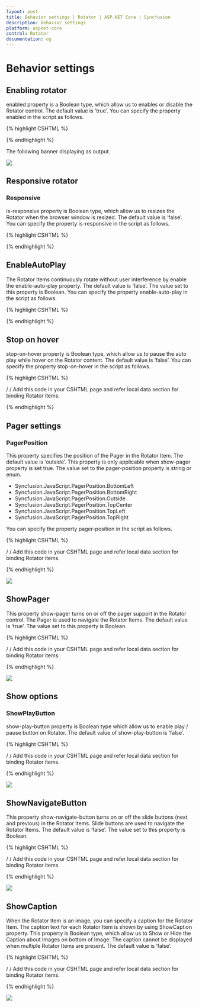 ```yaml
---
layout: post
title: Behavior settings | Rotator | ASP.NET Core | Syncfusion
description: behavior settings
platform: aspnet-core
control: Rotator
documentation: ug
---
```


# Behavior settings

## Enabling rotator

enabled property is a Boolean type, which allow us to enables or disable the Rotator control. The default value is ‘true’. You can specify the property enabled in the script as follows.

{% highlight CSHTML %}

<ej-rotator id="rot" datasource="ViewBag.datasource" slide-height="350px"  slide-width="600px" is-responsive="true" show-play-button="true" enabled="false">
    <e-rotator-fields text="text" url="url" />
</ej-rotator>


{% endhighlight %}

The following banner displaying as output.

![](Behavior-settings_images/Behavior-settings_img1.png)

## Responsive rotator

### Responsive

is-responsive property is Boolean type, which allow us to resizes the Rotator when the browser window is resized. The default value is ‘false’. You can specify the property is-responsive in the script as follows.

{% highlight CSHTML %}

<ej-rotator id="rot" datasource="ViewBag.datasource" slide-height="350px"  slide-width="600px" is-responsive="true" show-play-button="true">
    <e-rotator-fields text="text" url="url" />
</ej-rotator>

{% endhighlight %}

## EnableAutoPlay

The Rotator Items continuously rotate without user interference by enable the enable-auto-play property. The default value is ‘false’. The value set to this property is Boolean. You can specify the property enable-auto-play in the script as follows.

{% highlight CSHTML %}

<ej-rotator id="rot" datasource="ViewBag.datasource" slide-height="350px"  slide-width="600px" is-responsive="true"  enable-auto-play="true">
    <e-rotator-fields text="text" url="url" />
</ej-rotator>


{% endhighlight %}

## Stop on hover

stop-on-hover property is Boolean type, which allow us to pause the auto play while hover on the Rotator content. The default value is ‘false’. You can specify the property stop-on-hover in the script as follows.

{% highlight CSHTML %}

/ / Add this code in your CSHTML page and refer local data section for binding Rotator items.

<ej-rotator id="rot" datasource="ViewBag.datasource" slide-height="350px"  slide-width="600px" is-responsive="true" stop-on-hover="true" enable-auto-play="true">
    <e-rotator-fields text="text" url="url" />
</ej-rotator>


{% endhighlight %}

## Pager settings

### PagerPosition

This property specifies the position of the Pager in the Rotator Item. The default value is ‘outside’. This property is only applicable when show-pager property is set true. The value set to the  pager-position property is string or enum. 

* Syncfusion.JavaScript.PagerPosition.BottomLeft
* Syncfusion.JavaScript.PagerPosition.BottomRight
* Syncfusion.JavaScript.PagerPosition.Outside
* Syncfusion.JavaScript.PagerPosition.TopCenter
* Syncfusion.JavaScript.PagerPosition.TopLeft
* Syncfusion.JavaScript.PagerPosition.TopRight

You can specify the property  pager-position in the script as follows.

{% highlight CSHTML %}

/ / Add this code in your CSHTML page and refer local data section for binding Rotator items.

<ej-rotator id="rot" datasource="ViewBag.datasource" slide-height="350px"  slide-width="600px" is-responsive="true" pager-position="TopLeft">
    <e-rotator-fields text="text" url="url" />
</ej-rotator>

{% endhighlight %}

![](Behavior-settings_images/Behavior-settings_img2.png)

## ShowPager

This property show-pager turns on or off the pager support in the Rotator control. The Pager is used to navigate the Rotator Items. The default value is ‘true’. The value set to this property is Boolean. 

{% highlight CSHTML %}

/ / Add this code in your CSHTML page and refer local data section for binding Rotator items.

<ej-rotator id="rot" datasource="ViewBag.datasource" slide-height="350px"  slide-width="600px" is-responsive="true" show-pager="false">
    <e-rotator-fields text="text" url="url" />
</ej-rotator>


{% endhighlight %}

![](Behavior-settings_images/Behavior-settings_img3.png)

## Show options

### ShowPlayButton

show-play-button property is Boolean type which allow us to enable play / pause button on Rotator. The default value of show-play-button is ‘false’. 

{% highlight CSHTML %}

/ / Add this code in your CSHTML page and refer local data section for binding Rotator items.

<ej-rotator id="rot" datasource="ViewBag.datasource" slide-height="350px"  slide-width="600px" is-responsive="true" show-play-button="false">
    <e-rotator-fields text="text" url="url" />
</ej-rotator>


{% endhighlight %}

![](Behavior-settings_images/Behavior-settings_img4.png)

## ShowNavigateButton

This property show-navigate-button turns on or off the slide buttons (next and previous) in the Rotator Items. Slide buttons are used to navigate the Rotator Items. The default value is ‘false’. The value set to this property is Boolean. 

{% highlight CSHTML %}

/ / Add this code in your CSHTML page and refer local data section for binding Rotator items.

<ej-rotator id="rot" datasource="ViewBag.datasource" slide-height="350px"  slide-width="600px" is-responsive="true" show-navigate-button="true">
    <e-rotator-fields text="text" url="url" />
</ej-rotator>

{% endhighlight %}

![](Behavior-settings_images/Behavior-settings_img5.png)

## ShowCaption

When the Rotator Item is an image, you can specify a caption for the Rotator Item. The caption text for each Rotator Item is shown by using ShowCaption property. This property is Boolean type, which allow us to Show or Hide the Caption about Images on bottom of Image. The caption cannot be displayed when multiple Rotator Items are present. The default value is ‘false’. 

{% highlight CSHTML %}

/ / Add this code in your CSHTML page and refer local data section for binding Rotator items.



<ej-rotator id="rot" datasource="ViewBag.datasource" slide-height="350px"  slide-width="600px" is-responsive="true" show-navigate-button="true" show-caption="true">
    <e-rotator-fields text="text" url="url" />
</ej-rotator>


{% endhighlight %}

![](Behavior-settings_images/Behavior-settings_img6.png)